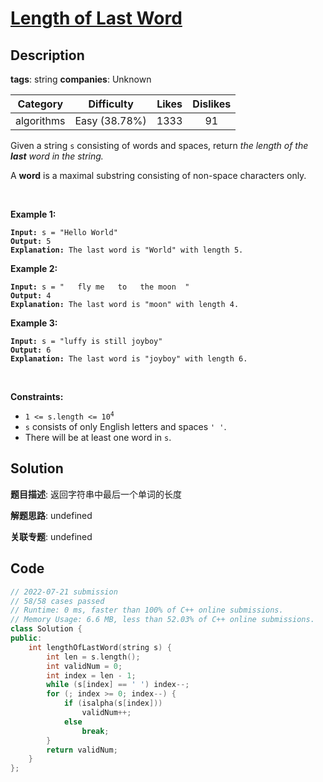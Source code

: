 # [Length of Last Word](https://leetcode.com/problems/length-of-last-word/description/)

## Description

**tags**: string
**companies**: Unknown

| Category | Difficulty | Likes | Dislikes |
| :------: | :--------: | :---: | :------: |
| algorithms | Easy (38.78%) | 1333 | 91 |

<p>Given a string <code>s</code> consisting of words and spaces, return <em>the length of the <strong>last</strong> word in the string.</em></p>

<p>A <strong>word</strong> is a maximal substring consisting of non-space characters only.</p>

<p>&nbsp;</p>
<p><strong>Example 1:</strong></p>

<pre><code><strong>Input:</strong> s = &quot;Hello World&quot;
<strong>Output:</strong> 5
<strong>Explanation:</strong> The last word is &quot;World&quot; with length 5.</code></pre>

<p><strong>Example 2:</strong></p>

<pre><code><strong>Input:</strong> s = &quot;   fly me   to   the moon  &quot;
<strong>Output:</strong> 4
<strong>Explanation:</strong> The last word is &quot;moon&quot; with length 4.</code></pre>

<p><strong>Example 3:</strong></p>

<pre><code><strong>Input:</strong> s = &quot;luffy is still joyboy&quot;
<strong>Output:</strong> 6
<strong>Explanation:</strong> The last word is &quot;joyboy&quot; with length 6.</code></pre>

<p>&nbsp;</p>
<p><strong>Constraints:</strong></p>

<ul>
	<li><code>1 &lt;= s.length &lt;= 10<sup>4</sup></code></li>
	<li><code>s</code> consists of only English letters and spaces <code>&#39; &#39;</code>.</li>
	<li>There will be at least one word in <code>s</code>.</li>
</ul>

## Solution

**题目描述**: 返回字符串中最后一个单词的长度

**解题思路**: undefined

**关联专题**: undefined

## Code

```cpp
// 2022-07-21 submission
// 58/58 cases passed
// Runtime: 0 ms, faster than 100% of C++ online submissions.
// Memory Usage: 6.6 MB, less than 52.03% of C++ online submissions.
class Solution {
public:
    int lengthOfLastWord(string s) {
        int len = s.length();
        int validNum = 0;
        int index = len - 1;
        while (s[index] == ' ') index--;
        for (; index >= 0; index--) {
            if (isalpha(s[index]))
                validNum++;
            else
                break;
        }
        return validNum;
    }
};
```
